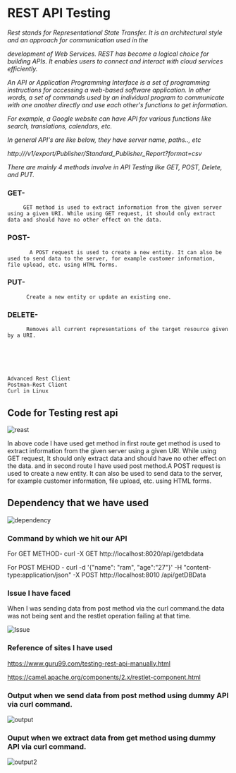 # REST API Testing

*Rest stands for Representational State Transfer. It is an architectural style and an approach for communication used in the* 

*development of Web Services. REST has become a logical choice for building APIs. It enables users to connect and interact with cloud services efficiently.*

*An API or Application Programming Interface is a set of programming instructions for accessing a web-based software application.
In other words, a set of commands used by an individual program to communicate with one another directly and use each other's functions to get information.*

*For example, a Google website can have API for various functions like search, translations, calendars, etc.*

*In general API's are like below, they have server name, paths.., etc*

*http://<server name>/v1/export/Publisher/Standard_Publisher_Report?format=csv*
  
  <em>There are mainly 4 methods involve in API Testing like GET, POST, Delete, and PUT.</em> 
  
  ### GET- 
         GET method is used to extract information from the given server using a given URI. While using GET request, it should only extract data and should have no other effect on the data. 

  ### POST-
           A POST request is used to create a new entity. It can also be used to send data to the server, for example customer information, file upload, etc. using HTML forms.
  
  ### PUT-
          Create a new entity or update an existing one.
  
  ### DELETE-
          Removes all current representations of the target resource given by a URI.
  
             
   

  
    
    Advanced Rest Client
    Postman-Rest Client
    Curl in Linux

  
## Code for Testing rest api  
  ![reast](https://user-images.githubusercontent.com/82276807/119935088-890ffc00-bfa4-11eb-9818-0a681b13a4e7.png)
  
  In above code I have used get method in first route get method is used to extract information from the given server using a given URI. While using GET request, It should only extract data and should have no other effect on the data. and in second route I have used post method.A POST request is used to create a new entity. It can also be used to send data to the server, for example customer information, file upload, etc. using HTML forms.
  


  ## Dependency that we have used
  
  ![dependency](https://user-images.githubusercontent.com/82276807/119937346-3cc6bb00-bfa8-11eb-815a-ce0ea42e0239.png)
  
  ###  Command by which we hit our API
  
  For GET METHOD- curl -X GET http://localhost:8020/api/getdbdata
  
  For POST MEHOD - curl -d '{"name": "ram", "age":"27"}' -H "content-type:application/json" -X POST http://localhost:8010    /api/getDBData  
  
    
  
  ###  Issue I have faced
  When I was sending data from post method via the curl command.the data was not being sent and the restlet operation failing at       that time.
  
  ![Issue](https://user-images.githubusercontent.com/82276807/119955218-7950e180-bfbd-11eb-885a-69d32cb8d56d.png)

  ### Reference of sites I have used
   
  https://www.guru99.com/testing-rest-api-manually.html
  
  https://camel.apache.org/components/2.x/restlet-component.html
  
  ### Output when we send data from post method using dummy API via curl command.
  
  ![output](https://user-images.githubusercontent.com/82276807/119963539-d6509580-bfc5-11eb-8f95-b435dd1d996b.png)

  ### Ouput when we extract data from get method using dummy API via curl command.
  
  ![output2](https://user-images.githubusercontent.com/82276807/119965082-8246b080-bfc7-11eb-9415-c9976c000fc8.png)


  
  
  
  
  
  
  
  
  
  
  
